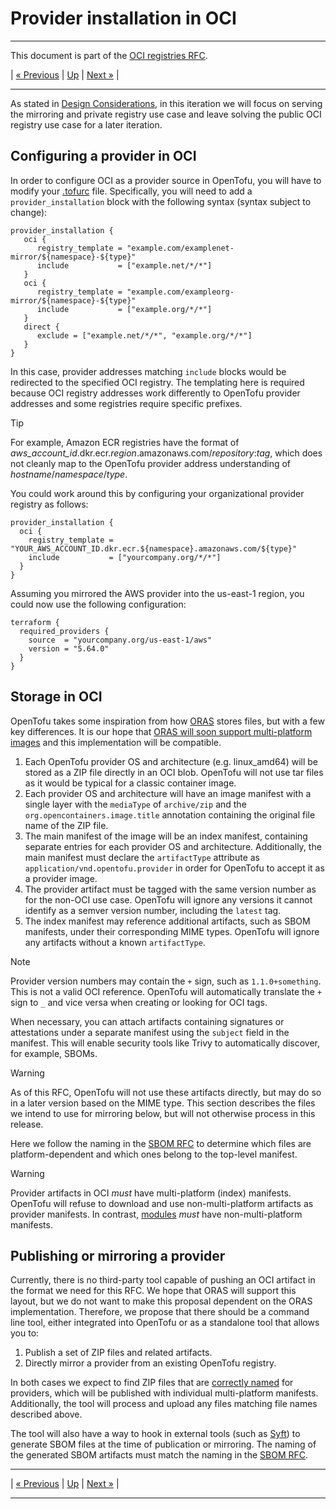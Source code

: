 # Provider installation in OCI

---

This document is part of the [OCI registries RFC](../20241206-oci-registries.md).

| [« Previous](4-registry-changes.md) | [Up](../20241206-oci-registries.md) | [Next »](6-modules.md) |

---

As stated in [Design Considerations](3-design-considerations.md), in this iteration we will focus on serving the mirroring and private registry use case and leave solving the public OCI registry use case for a later iteration.

## Configuring a provider in OCI

In order to configure OCI as a provider source in OpenTofu, you will have to modify your [.tofurc](https://opentofu.org/docs/cli/config/config-file/) file. Specifically, you will need to add a `provider_installation` block with the following syntax (syntax subject to change):

```hcl
provider_installation {
   oci {
      registry_template = "example.com/examplenet-mirror/${namespace}-${type}"
      include           = ["example.net/*/*"]
   }
   oci {
      registry_template = "example.com/exampleorg-mirror/${namespace}-${type}"
      include           = ["example.org/*/*"]
   }
   direct {
      exclude = ["example.net/*/*", "example.org/*/*"]
   }
}
```

In this case, provider addresses matching `include` blocks would be redirected to the specified OCI registry. The templating here is required because OCI registry addresses work differently to OpenTofu provider addresses and some registries require specific prefixes.

> [!TIP]
> For example, Amazon ECR registries have the format of *aws_account_id*.dkr.ecr.*region*.amazonaws.com/*repository*:*tag*, which does not cleanly map to the OpenTofu provider address understanding of *hostname*/*namespace*/*type*.
> 
> You could work around this by configuring your organizational provider registry as follows:
> 
> ```hcl
> provider_installation {
>   oci {
>     registry_template = "YOUR_AWS_ACCOUNT_ID.dkr.ecr.${namespace}.amazonaws.com/${type}"
>     include           = ["yourcompany.org/*/*"]
>   }
> }
> ```
> 
> Assuming you mirrored the AWS provider into the us-east-1 region, you could now use the following configuration:
> 
> ```hcl
> terraform {
>   required_providers {
>     source  = "yourcompany.org/us-east-1/aws"
>     version = "5.64.0"
>   }
> }
> ```

## Storage in OCI

OpenTofu takes some inspiration from how [ORAS](1-oci-primer.md#oras) stores files, but with a few key differences. It is our hope that [ORAS will soon support multi-platform images](https://github.com/oras-project/oras/issues/1053) and this implementation will be compatible.

1. Each OpenTofu provider OS and architecture (e.g. linux_amd64) will be stored as a ZIP file directly in an OCI blob. OpenTofu will not use tar files as it would be typical for a classic container image.
2. Each provider OS and architecture will have an image manifest with a single layer with the `mediaType` of `archive/zip` and the `org.opencontainers.image.title` annotation containing the original file name of the ZIP file.
3. The main manifest of the image will be an index manifest, containing separate entries for each provider OS and architecture. Additionally, the main manifest must declare the `artifactType` attribute as `application/vnd.opentofu.provider` in order for OpenTofu to accept it as a provider image.
4. The provider artifact must be tagged with the same version number as for the non-OCI use case. OpenTofu will ignore any versions it cannot identify as a semver version number, including the `latest` tag.
5. The index manifest may reference additional artifacts, such as SBOM manifests, under their corresponding MIME types. OpenTofu will ignore any artifacts without a known `artifactType`.

> [!NOTE]
> Provider version numbers may contain the `+` sign, such as `1.1.0+something`. This is not a valid OCI reference. OpenTofu will automatically translate the `+` sign to `_` and vice versa when creating or looking for OCI tags.

When necessary, you can attach artifacts containing signatures or attestations under a separate manifest using the `subject` field in the manifest. This will enable security tools like Trivy to automatically discover, for example, SBOMs.

> [!WARNING]
> As of this RFC, OpenTofu will not use these artifacts directly, but may do so in a later version based on the MIME type. This section describes the files we intend to use for mirroring below, but will not otherwise process in this release.

Here we follow the naming in the [SBOM RFC](https://github.com/opentofu/opentofu/pull/2494) to determine which files are platform-dependent and which ones belong to the top-level manifest.

> [!WARNING]
> Provider artifacts in OCI *must* have multi-platform (index) manifests. OpenTofu will refuse to download and use non-multi-platform artifacts as provider manifests. In contrast, [modules](6-modules.md) *must* have non-multi-platform manifests.

## Publishing or mirroring a provider

Currently, there is no third-party tool capable of pushing an OCI artifact in the format we need for this RFC. We hope that ORAS will support this layout, but we do not want to make this proposal dependent on the ORAS implementation. Therefore, we propose that there should be a command line tool, either integrated into OpenTofu or as a standalone tool that allows you to:

1. Publish a set of ZIP files and related artifacts.
2. Directly mirror a provider from an existing OpenTofu registry.

In both cases we expect to find ZIP files that are [correctly named](https://search.opentofu.org/docs/providers/publishing#manually-for-the-adventurous) for providers, which will be published with individual multi-platform manifests. Additionally, the tool will process and upload any files matching file names described above.

The tool will also have a way to hook in external tools (such as [Syft](https://github.com/anchore/syft)) to generate SBOM files at the time of publication or mirroring. The naming of the generated SBOM artifacts must match the naming in the [SBOM RFC](https://github.com/opentofu/opentofu/pull/2494).

---

| [« Previous](4-registry-changes.md) | [Up](../20241206-oci-registries.md) | [Next »](6-modules.md) |

---
